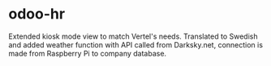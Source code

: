 # odoo-hr


Extended kiosk mode view to match Vertel's needs. Translated to Swedish and added weather function with API called from Darksky.net, connection is made from Raspberry Pi to company database.
